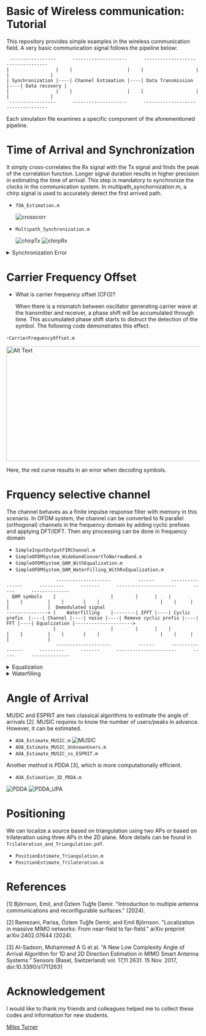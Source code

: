 # Basic of Wireless communication: Tutorial
This repository provides simple examples in the wireless communication field. A very basic communication signal follows the pipeline below:
```
 -----------------      --------------------      -------------------      ---------------
|                 |    |                    |    |                   |    |               |
| Synchronization |----| Channel Estimation |----| Data Transmission |----| Data recovery |
|                 |    |                    |    |                   |    |               |
 -----------------      --------------------      -------------------      ---------------

```
Each simulation file examines a specific component of the aforementioned pipeline.
  
# Time of Arrival and Synchronization
It simply cross-correlates the Rx signal with the Tx signal and finds the peak of the correlation function. Longer signal duration results in higher precision in estimating the time of arrival. This step is mandatory to synchronize the clocks in the communication system. In multipath_synchornization.m, a chirp signal is used to accurately detect the first arrived path.

- `TOA_Estimation.m`
  
  ![crosscorr](Images/CorrSimple.jpg)
  
- `Multipath_Synchronization.m`
  
  ![chirpTx](Images/ChripMultipathTx.jpg)
  ![chirpRx](Images/ChripMultipathRx.jpg)

<details>
 <summary> Synchronization Error </summary>
  If the transmitter and receiver are not synchronized, the receiver can not correctly demodulate the signal. The following code demonstrates this phenomenon:
 
  - `SynchronizationError.m`
</details>

# Carrier Frequency Offset
- What is carrier frequency offset (CFO)?

  When there is a mismatch between oscillator generating carrier wave at the transmitter and receiver, a phase shift will be accumulated through time. This accumulated phase shift starts to distruct the detection of the symbol. The following code demonstrates this effect.

-`CarrierFrequencyOffset.m`

<img src="https://github.com/barbaalba/Basic_of_Wireless_communication_Tutorial/blob/main/Images/CFO_error.jpg" alt="Alt Text" width="600" height="300">

Here, the red curve results in an error when decoding symbols. 
  
# Frquency selective channel
The channel behaves as a finite impulse response filter with memory in this scenario. In OFDM system, the channel can be converted to N parallel (orthogonal) channels in the frequency domain by adding cyclic prefixes and applying DFT/IDFT. Then any processing can be done in frequency domain 
- `SimpleInputOutputFIRChannel.m`
- `SimpleOFDMSystem_WidebandConvertToNarrowBand.m`
- `SimpleOFDMSystem_QAM_WithEqualization.m`
- `SimpleOFDMSystem_QAM_WaterFilling_WithRxEqualization.m`
```
                  --------------------          ------      ----------------      ---------      -------      ----------------------      -----      --------------
  QAM symbols    |                    |        |      |    |                |    |         |    |       |    |                      |    |     |    |              |  Demodulated signal
---------------> |    Waterfilling    |--------| IFFT |----| Cyclic prefix  |----| Channel |----| noise |----| Remove cyclic prefix |----| FFT |----| Equalization |--------------------->
                 |                    |        |      |    |                |    |         |    |       |    |                      |    |     |    |              |
                  --------------------          ------      ----------------      ---------      -------      ----------------------      -----      --------------
```
<details>
  <summary> Equalization</summary>
  
  - Zero-Forcing: It inverses the channel effect such that the combined effect of the channel and equalizer leads to the identity operation (interference cancellation). However, it does not account for possible noise amplification. It is effective when the channel matrix is full-rank. The noise amplification happens when the channel is in deep fade where the singular value of channel matrix **H** is low, resulting in large element values of the inverted matrix. 
    
  - Matched Filtering: Maximize the SNR, but it does not consider the possible interference.

  - Minimum Mean Squared Error: It is balancing MF and ZF. In high SNR, it converges to ZF; in low interference, it converges to MF. The derivation of MMSE equalizer is detailed in `Complex_derivative_and_MMSE.pdf`
    
      - **NOTE:** Adding noise power inside the inversion operation suppresses the noise if the channel is in deep fade.
</details>

<details>
  <summary> Waterfilling </summary>
  
- `waterfilling.m` compute assigned power using bisection 
  
- `functionwaterfilling.m` follows the approach explained in [1, section 3.4]
</details>

# Angle of Arrival 
MUSIC and ESPRIT are two classical algorithms to estimate the angle of arrivals [2]. MUSIC requires to know the number of users/peaks in advance. However, it can be estimated.
- `AOA_Estimate_MUSIC.m`
  ![MUSIC](Images/MUSICSpectrum.jpg)
- `AOA_Estimate_MUSIC_UnknownUsers.m`
- `AOA_Estimate_MUSIC_vs_ESPRIT.m`

Another method is PDDA [3], which is more computationally efficient. 
- `AOA_Estimation_1D_PDDA.m`

![PDDA](Images/PDDASpectrum.jpg)
![PDDA_UPA](Images/PDDA_spectrum_UPA.jpg)
# Positioning
We can localize a source based on triangulation using two APs or based on trilateration using three APs in the 2D plane. More details can be found in `Trilateration_and_Triangulation.pdf`.
- `PositionEstimate_Triangulation.m`
- `PositionEstimate_Trilateration.m`

  
# References
[1] Björnson, Emil, and Özlem Tuğfe Demir. "Introduction to multiple antenna communications and reconfigurable surfaces." (2024). 

[2] Ramezani, Parisa, Özlem Tuğfe Demir, and Emil Björnson. "Localization in massive MIMO networks: From near-field to far-field." arXiv preprint arXiv:2402.07644 (2024).

[3] Al-Sadoon, Mohammed A G et al. “A New Low Complexity Angle of Arrival Algorithm for 1D and 2D Direction Estimation in MIMO Smart Antenna Systems.” Sensors (Basel, Switzerland) vol. 17,11 2631. 15 Nov. 2017, doi:10.3390/s17112631

# Acknowledgement
I would like to thank my friends and colleagues helped me to collect these codes and information for new students. 

[Miles Turner](https://www.deib.polimi.it/ita/personale/dettagli/1690964)
